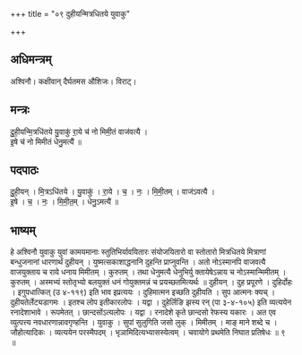 +++
title = "०९ दुहीयन्मित्रधितये युवाकु"

+++
## अधिमन्त्रम्
अश्विनौ। कक्षीवान् दैर्घतमस औशिजः। विराट्।

## मन्त्रः
दु॒ही॒यन्मि॒त्रधि॑तये यु॒वाकु॑ रा॒ये च॑ नो मिमी॒तं वाज॑वत्यै ।  
इ॒षे च॑ नो मिमीतं धेनु॒मत्यै॑ ॥

## पदपाठः
दु॒ही॒यन् । मि॒त्रऽधि॑तये । यु॒वाकु॑ । रा॒ये । च॒ । नः॒ । मि॒मी॒तम् । वाज॑ऽवत्यै ।  
इ॒षे । च॒ । नः॒ । मि॒मी॒त॒म् । धेनु॒ऽमत्यै॑ ॥

## भाष्यम्
हे अश्विनौ युवाकु युवां कामयमानाः स्तुतिभिर्यावयितारः संयोजयितारो वा स्तोतारो मित्रधितये मित्राणां बन्धुजनानां धारणार्थं दुहीयन् । युष्मत्सकाशाद्धनानि दुहन्ति प्राप्नुवन्ति । अतो नोऽस्मानपि वाजवत्यै वाजयुक्ताय च राये धनाय मिमीतम् । कुरुतम् । तथा धेनुमत्यै धेनुभिर्यु क्तायेषेऽन्नाय च नोऽस्मान्मिमीतम् । कुरुतम् । अस्मभ्यं स्तोतृभ्यो बलयुक्तं धनं गोयुक्तमन्नं च प्रयच्छतमित्यर्थः ॥ दुहीयन् । दुह प्रपूरणे । दुहिर्दोहः । इगुपधात्कित् (उ ४-११९) इति भाव इप्रत्ययः । दुहिमात्मन इच्छति दुहीयति । सुप आत्मनः क्यच् । दुहीयतेर्लेट्यडागमः । इतश्च लोप इतीकारलोपः । यद्वा । दुहेर्लिङि झस्य रन् (पा ३-४-१०५) इति व्यत्ययेन रनादेशाभावे । रूपमेतत् । छान्दसोंऽत्यलोपः । यद्वा । रनादेशे कृते छान्दसो रेफस्य यकारः । अत एव व्युत्पत्त्य नवधारणान्नावगृण्हन्ति । युवाकु । सुपां सुलुगिति जसो लुक् । मिमीतम् । माङ् माने शब्दे च । जौहोत्यादिकः । व्यत्ययेन परस्मैपदम् । भृञामिदित्यभ्यासस्येत्वम् । चवायोगे प्रथमेति निघात प्रतिषेधः ॥ ९ ॥